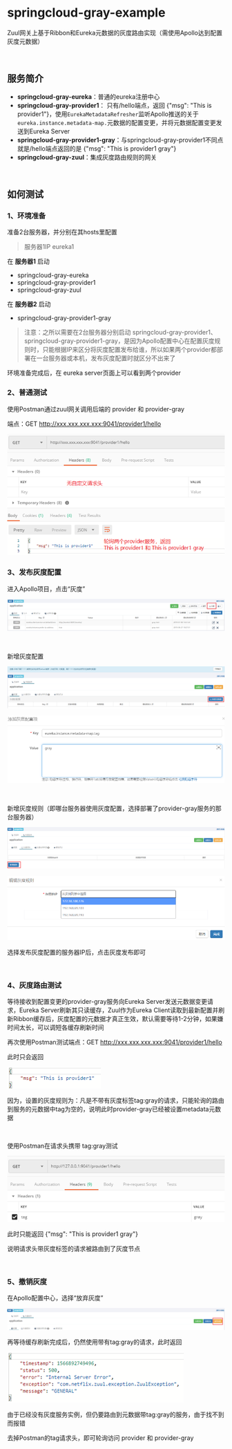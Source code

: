 # springcloud-gray-example
Zuul网关上基于Ribbon和Eureka元数据的灰度路由实现（需使用Apollo达到配置灰度元数据）

<br>

## 服务简介

- **springcloud-gray-eureka**：普通的eureka注册中心
- **springcloud-gray-provider1**： 只有/hello端点，返回 {"msg": "This is provider1"}，使用`EurekaMetadataRefresher`监听Apollo推送的关于`eureka.instance.metadata-map.`元数据的配置变更，并将元数据配置变更发送到Eureka Server
- **springcloud-gray-provider1-gray**：与springcloud-gray-provider1不同点就是/hello端点返回的是 {"msg": "This is provider1 gray"}
- **springcloud-gray-zuul**：集成灰度路由规则的网关

<br>

## 如何测试

### 1、环境准备

准备2台服务器，并分别在其hosts里配置

> 服务器1IP       eureka1

在 **服务器1** 启动

- springcloud-gray-eureka
- springcloud-gray-provider1
- springcloud-gray-zuul

在 **服务器2** 启动

- springcloud-gray-provider1-gray

> 注意：之所以需要在2台服务器分别启动 springcloud-gray-provider1、springcloud-gray-provider1-gray，是因为Apollo配置中心在配置灰度规则时，只能根据IP来区分将灰度配置发布给谁，所以如果两个provider都部署在一台服务器或本机，发布灰度配置时就区分不出来了

环境准备完成后，在 eureka server页面上可以看到两个provider

### 2、普通测试

使用Postman通过zuul网关调用后端的 provider 和 provider-gray

端点：GET  http://xxx.xxx.xxx.xxx:9041/provider1/hello

![](images/1566889601799.png)

### 3、发布灰度配置

进入Apollo项目，点击“灰度”

![](images/Snipaste_2019-08-27_15-34-52.png)

<br>

新增灰度配置

![](images/1566891690955.png)

![](images/Snipaste_2019-08-27_15-42-23.png)

<br>

新增灰度规则（即哪台服务器使用灰度配置，选择部署了provider-gray服务的那台服务器）

![](images/Snipaste_2019-08-27_15-43-28.png)

![](images/Snipaste_2019-08-27_15-44-45.png)

选择发布灰度配置的服务器IP后，点击灰度发布即可

<br>

### 4、灰度路由测试

等待接收到配置变更的provider-gray服务向Eureka Server发送元数据变更请求，Eureka Server刷新其只读缓存，Zuul作为Eureka Client读取到最新配置并刷新Ribbon缓存后，灰度配置的元数据才真正生效，默认需要等待1-2分钟，如果嫌时间太长，可以调短各缓存刷新时间

再次使用Postman测试端点：GET  http://xxx.xxx.xxx.xxx:9041/provider1/hello

此时只会返回

![](images/Snipaste_2019-08-27_15-54-21.png)

因为，设置的灰度规则为：凡是不带有灰度标签tag:gray的请求，只能轮询的路由到服务的元数据中tag为空的，说明此时provider-gray已经被设置metadata元数据

<br>

使用Postman在请求头携带 tag:gray测试

![](images/Snipaste_2019-08-27_15-58-39.png)

此时只能返回  {"msg": "This is provider1 gray"}

说明请求头带灰度标签的请求被路由到了灰度节点

<br>

### 5、撤销灰度

在Apollo配置中心，选择“放弃灰度”

![](images/Snipaste_2019-08-27_16-01-40.png)

再等待缓存刷新完成后，仍然使用带有tag:gray的请求，此时返回

![](images/Snipaste_2019-08-27_16-02-45.png)

由于已经没有灰度服务实例，但仍要路由到元数据带tag:gray的服务，由于找不到而报错

去掉Postman的tag请求头，即可轮询访问 provider 和 provider-gray

